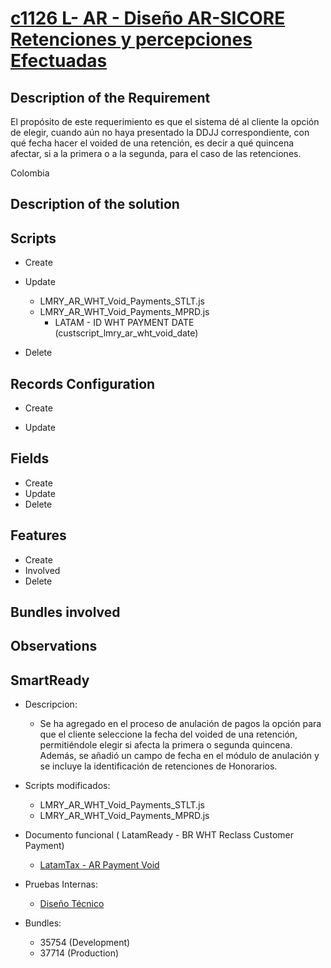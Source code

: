 # [c1126 L-  AR - Diseño AR-SICORE Retenciones y percepciones Efectuadas](https://docs.google.com/document/d/18zOqLgFNN5Bp8_b4UDvvsRBt9YQQyD6k/edit)
## Description of the Requirement

El propósito de este requerimiento es que el sistema dé al cliente la opción de elegir, cuando aún no haya presentado la DDJJ correspondiente, con qué fecha hacer el voided de una retención, es decir a qué quincena afectar, si a la primera o a la segunda, para el caso de las retenciones.


Colombia

## Description of the solution


## Scripts
+ Create
   


+ Update
    + LMRY_AR_WHT_Void_Payments_STLT.js
    + LMRY_AR_WHT_Void_Payments_MPRD.js
        + LATAM - ID WHT PAYMENT DATE (custscript_lmry_ar_wht_void_date)
+ Delete


## Records Configuration
+ Create
    
        
    
+ Update
    
## Fields
+ Create
+ Update 
+ Delete

## Features
+ Create
+ Involved
+ Delete

## Bundles involved


## Observations
 

## SmartReady

+ Descripcion:

    + Se ha agregado en el proceso de anulación de pagos la opción para que el cliente seleccione la fecha del voided de una retención, permitiéndole elegir si afecta la primera o segunda quincena. Además, se añadió un campo de fecha en el módulo de anulación y se incluye la identificación de retenciones de Honorarios.

+ Scripts modificados:

    + LMRY_AR_WHT_Void_Payments_STLT.js
    + LMRY_AR_WHT_Void_Payments_MPRD.js

+ Documento funcional ( LatamReady - BR WHT Reclass Customer Payment)

    + [LatamTax - AR Payment Void](https://docs.google.com/presentation/d/1h4HD8uGnY2kmtgWPwbhUOmcRz0o787GTQJaFxKZSlw8/edit#slide=id.g2f6245a453e_0_1)

+ Pruebas Internas:

    + [Diseño Técnico ](https://docs.google.com/document/d/1Atlmrtk2ZbV-xpHtNrkIv1ZFsMRZ3XbFRst0bozUdy8/edit)

+ Bundles:

    + 35754 (Development)
    + 37714 (Production)























